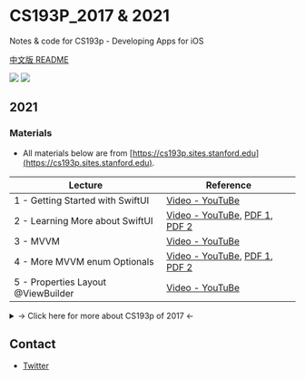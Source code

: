 # CS193P_2017 & 2021

Notes &amp; code for CS193p - Developing Apps for iOS

[中文版 README](README_CN.md)

![](https://img.shields.io/badge/language-swift-orange.svg) ![](https://img.shields.io/badge/license-MIT-000000.svg)

## 2021

### Materials

- All materials below are from [https://cs193p.sites.stanford.edu](https://cs193p.sites.stanford.edu).

| Lecture | Reference |
| - | - |
| 1 - Getting Started with SwiftUI | [Video - YouTuBe](https://youtu.be/bqu6BquVi2M)|
| 2 - Learning More about SwiftUI | [Video - YouTuBe](https://youtu.be/3lahkdHEhW8), [PDF 1](https://github.com/kingcos/CS193p/blob/master/2021/Materials/reading_1.pdf), [PDF 2](https://github.com/kingcos/CS193p/blob/master/2021/Materials/assignment_1.pdf) |
| 3 - MVVM | [Video - YouTuBe](https://youtu.be/--qKOhdgJAs) |
| 4 - More MVVM enum Optionals | [Video - YouTuBe](https://youtu.be/oWZOFSYS5GE), [PDF 1](https://github.com/kingcos/CS193p/blob/master/2021/Materials/reading_2.pdf), [PDF 2](https://github.com/kingcos/CS193p/blob/master/2021/Materials/assignment_2.pdf)  |
| 5 - Properties Layout @ViewBuilder | [Video - YouTuBe](https://www.youtube.com/watch?v=ayQl_F_uMS4) |

<details>
<summary>-> Click here for more about CS193p of 2017 <-</summary>

## 2017

### Info

- Xcode 8.0+
- Swift 3.0+

### Preface

CS193P is an iOS lesson from Stanford University in Spring, 2017. You can learn it by using iTunes U.

I will share my own notes & code here. If you find some bugs, please issue me!

**Updated completely.**

### Content

#### Video

- Code
  - [Calculator](/Calculator/)
  - [CalculatorPlayground](/CalculatorPlayground.playground/)
  - [FaceIt](/FaceIt/)
  - [Cassini](/Cassini/)
  - [Smashtag](/Smashtag/)
  - [CoreDataExample](/CoreDataExample/)
  - [Asteroids](/Asteroids/)

#### Document

- Notes

  - [CS193p Lecture 03 Notes (zh-CN)](/Lecture03/)
  - [CS193p Lecture 04 Notes (zh-CN)](/Lecture04/)
  - [CS193p Lecture 05 Notes (zh-CN)](/Lecture05/)
  - [CS193p Lecture 06 Notes (zh-CN)](/Lecture06/)
  - [CS193p Lecture 07 Notes (zh-CN)](/Lecture07/)
  - [CS193p Lecture 08 Notes (zh-CN)](/Lecture08/)
  - [CS193p Lecture 10 Notes (zh-CN)](/Lecture10/)
  - [CS193p Lecture 13 Notes (zh-CN)](/Lecture13/)
  - [CS193p Lecture 16 Notes (zh-CN)](/Lecture16/)
  - [CS193p Lecture 17 Notes (zh-CN)](/Lecture17/)

- Code
  - [Lecture 03 Playground](/Lecture03/)
  - [Lecture 04 Demo](/Lecture04/)
  - [Lecture 05 Demo](/Lecture05/)
  - [Lecture 08 Demo](/Lecture08/)

</details>

## Contact

- [Twitter](https://twitter.com/kingcos_v)
